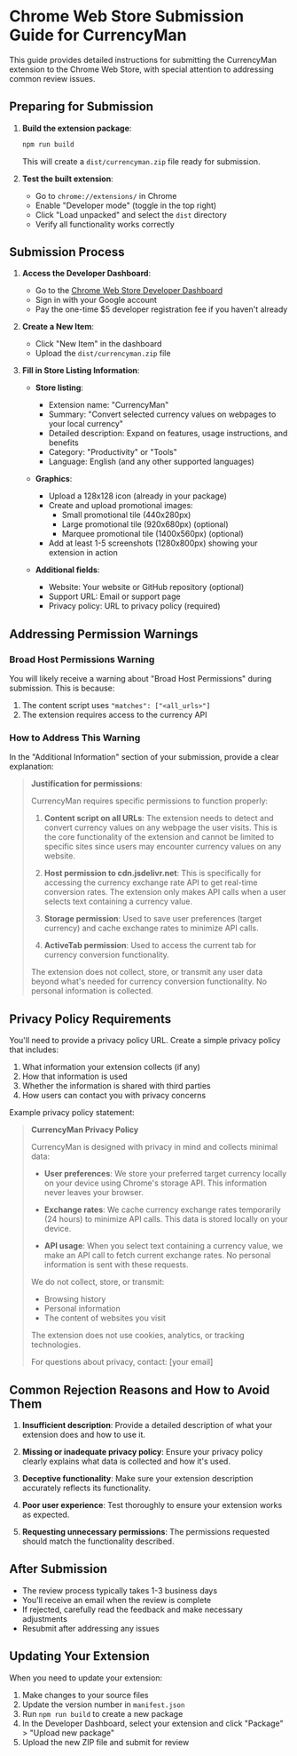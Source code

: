 # Chrome Web Store Submission Guide for CurrencyMan

This guide provides detailed instructions for submitting the CurrencyMan extension to the Chrome Web Store, with special attention to addressing common review issues.

## Preparing for Submission

1. **Build the extension package**:
   ```bash
   npm run build
   ```
   This will create a `dist/currencyman.zip` file ready for submission.

2. **Test the built extension**:
   - Go to `chrome://extensions/` in Chrome
   - Enable "Developer mode" (toggle in the top right)
   - Click "Load unpacked" and select the `dist` directory
   - Verify all functionality works correctly

## Submission Process

1. **Access the Developer Dashboard**:
   - Go to the [Chrome Web Store Developer Dashboard](https://chrome.google.com/webstore/devconsole/)
   - Sign in with your Google account
   - Pay the one-time $5 developer registration fee if you haven't already

2. **Create a New Item**:
   - Click "New Item" in the dashboard
   - Upload the `dist/currencyman.zip` file

3. **Fill in Store Listing Information**:
   - **Store listing**:
     - Extension name: "CurrencyMan"
     - Summary: "Convert selected currency values on webpages to your local currency"
     - Detailed description: Expand on features, usage instructions, and benefits
     - Category: "Productivity" or "Tools"
     - Language: English (and any other supported languages)

   - **Graphics**:
     - Upload a 128x128 icon (already in your package)
     - Create and upload promotional images:
       - Small promotional tile (440x280px)
       - Large promotional tile (920x680px) (optional)
       - Marquee promotional tile (1400x560px) (optional)
     - Add at least 1-5 screenshots (1280x800px) showing your extension in action

   - **Additional fields**:
     - Website: Your website or GitHub repository (optional)
     - Support URL: Email or support page
     - Privacy policy: URL to privacy policy (required)

## Addressing Permission Warnings

### Broad Host Permissions Warning

You will likely receive a warning about "Broad Host Permissions" during submission. This is because:

1. The content script uses `"matches": ["<all_urls>"]`
2. The extension requires access to the currency API

### How to Address This Warning

In the "Additional Information" section of your submission, provide a clear explanation:

> **Justification for permissions**:
>
> CurrencyMan requires specific permissions to function properly:
>
> 1. **Content script on all URLs**: The extension needs to detect and convert currency values on any webpage the user visits. This is the core functionality of the extension and cannot be limited to specific sites since users may encounter currency values on any website.
>
> 2. **Host permission to cdn.jsdelivr.net**: This is specifically for accessing the currency exchange rate API to get real-time conversion rates. The extension only makes API calls when a user selects text containing a currency value.
>
> 3. **Storage permission**: Used to save user preferences (target currency) and cache exchange rates to minimize API calls.
>
> 4. **ActiveTab permission**: Used to access the current tab for currency conversion functionality.
>
> The extension does not collect, store, or transmit any user data beyond what's needed for currency conversion functionality. No personal information is collected.

## Privacy Policy Requirements

You'll need to provide a privacy policy URL. Create a simple privacy policy that includes:

1. What information your extension collects (if any)
2. How that information is used
3. Whether the information is shared with third parties
4. How users can contact you with privacy concerns

Example privacy policy statement:

> **CurrencyMan Privacy Policy**
>
> CurrencyMan is designed with privacy in mind and collects minimal data:
>
> - **User preferences**: We store your preferred target currency locally on your device using Chrome's storage API. This information never leaves your browser.
>
> - **Exchange rates**: We cache currency exchange rates temporarily (24 hours) to minimize API calls. This data is stored locally on your device.
>
> - **API usage**: When you select text containing a currency value, we make an API call to fetch current exchange rates. No personal information is sent with these requests.
>
> We do not collect, store, or transmit:
> - Browsing history
> - Personal information
> - The content of websites you visit
>
> The extension does not use cookies, analytics, or tracking technologies.
>
> For questions about privacy, contact: [your email]

## Common Rejection Reasons and How to Avoid Them

1. **Insufficient description**: Provide a detailed description of what your extension does and how to use it.

2. **Missing or inadequate privacy policy**: Ensure your privacy policy clearly explains what data is collected and how it's used.

3. **Deceptive functionality**: Make sure your extension description accurately reflects its functionality.

4. **Poor user experience**: Test thoroughly to ensure your extension works as expected.

5. **Requesting unnecessary permissions**: The permissions requested should match the functionality described.

## After Submission

- The review process typically takes 1-3 business days
- You'll receive an email when the review is complete
- If rejected, carefully read the feedback and make necessary adjustments
- Resubmit after addressing any issues

## Updating Your Extension

When you need to update your extension:

1. Make changes to your source files
2. Update the version number in `manifest.json`
3. Run `npm run build` to create a new package
4. In the Developer Dashboard, select your extension and click "Package" > "Upload new package"
5. Upload the new ZIP file and submit for review
